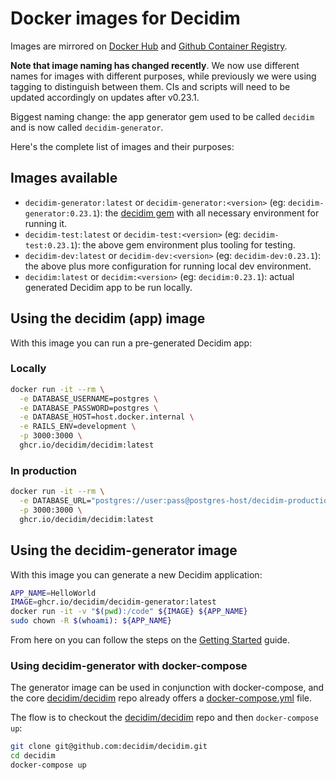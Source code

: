 # Docker images for Decidim 

Images are mirrored on [Docker Hub](https://hub.docker.com/repository/docker/decidim/decidim) and [Github Container Registry](https://github.com/orgs/decidim/packages).

**Note that image naming has changed recently**. We now use different names for images with different purposes, while previously we were using tagging to distinguish between them. CIs and scripts will need to be updated accordingly on updates after v0.23.1.

Biggest naming change: the app generator gem used to be called `decidim` and is now called `decidim-generator`. 

Here's the complete list of images and their purposes:

## Images available

- `decidim-generator:latest` or `decidim-generator:<version>` (eg: `decidim-generator:0.23.1`): the [decidim gem](https://rubygems.org/gems/decidim) with all necessary environment for running it.
- `decidim-test:latest` or `decidim-test:<version>` (eg: `decidim-test:0.23.1`): the above gem environment plus tooling for testing.
- `decidim-dev:latest` or `decidim-dev:<version>` (eg: `decidim-dev:0.23.1`): the above plus more configuration for running local dev environment.
- `decidim:latest` or `decidim:<version>` (eg: `decidim:0.23.1`): actual generated Decidim app to be run locally.

## Using the decidim (app) image

With this image you can run a pre-generated Decidim app:


### Locally

```bash
docker run -it --rm \
  -e DATABASE_USERNAME=postgres \
  -e DATABASE_PASSWORD=postgres \
  -e DATABASE_HOST=host.docker.internal \
  -e RAILS_ENV=development \
  -p 3000:3000 \
  ghcr.io/decidim/decidim:latest
```

### In production

```bash
docker run -it --rm \
  -e DATABASE_URL="postgres://user:pass@postgres-host/decidim-production-db" \
  -p 3000:3000 \
  ghcr.io/decidim/decidim:latest
```

## Using the decidim-generator image

With this image you can generate a new Decidim application:

```bash
APP_NAME=HelloWorld
IMAGE=ghcr.io/decidim/decidim-generator:latest
docker run -it -v "$(pwd):/code" ${IMAGE} ${APP_NAME}
sudo chown -R $(whoami): ${APP_NAME}
```

From here on you can follow the steps on the [Getting Started](https://github.com/decidim/decidim/blob/master/docs/getting_started.md) guide.

### Using decidim-generator with docker-compose

The generator image can be used in conjunction with docker-compose, and the core [decidim/decidim](https://github.com/decidim/decidim) repo already offers a [docker-compose.yml](https://github.com/decidim/decidim/blob/develop/docker-compose.yml) file.

The flow is to checkout the [decidim/decidim](https://github.com/decidim/decidim) repo and then `docker-compose up`:

```bash
git clone git@github.com:decidim/decidim.git
cd decidim
docker-compose up
```
